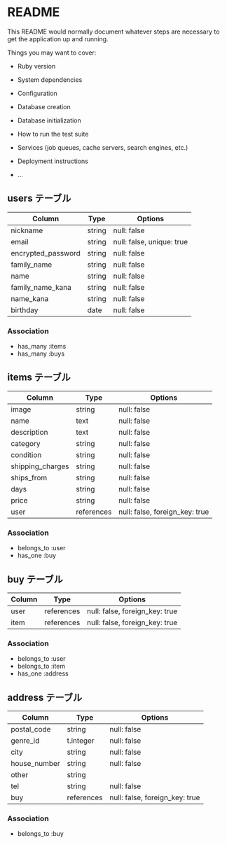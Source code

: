 # README

This README would normally document whatever steps are necessary to get the
application up and running.

Things you may want to cover:

* Ruby version

* System dependencies

* Configuration

* Database creation

* Database initialization

* How to run the test suite

* Services (job queues, cache servers, search engines, etc.)

* Deployment instructions

* ...

## users テーブル

|Column             |Type   |Options                  |
|-------------------|-------|-------------------------|
|nickname           |string |null: false              |
|email              |string |null: false, unique: true|
|encrypted_password |string |null: false              |
|family_name        |string |null: false              |
|name               |string |null: false              |
|family_name_kana   |string |null: false              |
|name_kana          |string |null: false              |
|birthday           |date   |null: false              |

### Association

- has_many :items
- has_many :buys


## items テーブル

|Column           |Type   |Options                             |
|-----------------|-------|------------------------------------|
|image            |string |null: false                         |
|name             |text   |null: false                         |
|description      |text   |null: false                         |
|category         |string |null: false                         |
|condition        |string |null: false                         |
|shipping_charges |string |null: false                         |
|ships_from       |string |null: false                         |
|days             |string |null: false                         |
|price            |string |null: false                         |
|user             |references | null: false, foreign_key: true |

### Association

- belongs_to :user 
- has_one :buy


## buy テーブル

|Column    |Type   |Options                             |
|----------|-------|------------------------------------|
|user |references | null: false, foreign_key: true |
|item |references | null: false, foreign_key: true |

### Association

- belongs_to :user
- belongs_to :item
- has_one :address


## address テーブル

|Column       |Type       |Options                             |
|-------------|-----------|------------------------------------|
|postal_code  |string     |null: false                         |
|genre_id     |t.integer  |null: false                         |
|city         |string     |null: false                         |
|house_number |string     |null: false                         |
|other        |string     |                                    |
|tel          |string     |null: false                         |
|buy          |references |null: false, foreign_key: true      |


### Association

- belongs_to :buy

